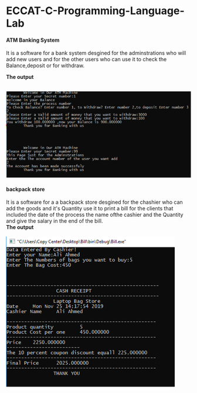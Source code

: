 # ECCAT-C-Programming-Language-Lab

<h4>ATM Banking System</h4>
It is a software for a bank system desgined for the adminstrations who will add new users and for the other users who can use it to check the Balance,deposit or for withdraw.

<b>The output</b>
<br>
<br>

<Img src="ATM Banking System/ATM Bank system.png" />

<h4>backpack store</h4>
It is a software for a a backpack store desgined for the chashier who can add the goods and it's Quantity use it to print a bill for the clients that included the date of the process the name ofthe cashier and the Quantity and give the salary in the end of the bill.
<br>
<b>The output</b>
<br>
<br>

<Img src="Backpack store/LapTopBag Store.png" />
